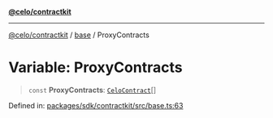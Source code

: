 [**@celo/contractkit**](../../README.md)

***

[@celo/contractkit](../../modules.md) / [base](../README.md) / ProxyContracts

# Variable: ProxyContracts

> `const` **ProxyContracts**: [`CeloContract`](../enumerations/CeloContract.md)[]

Defined in: [packages/sdk/contractkit/src/base.ts:63](https://github.com/celo-org/developer-tooling/blob/master/packages/sdk/contractkit/src/base.ts#L63)
